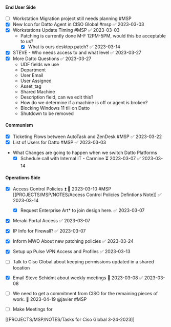 
#### End User Side
- [ ] Workstation Migration project still needs planning #MSP 
- [x] New Icon for Datto Agent in CISO Global #msp ✅ 2023-03-03
- [x] Workstations Update Timing #MSP ✅ 2023-03-03
	- Patching is currently done M-F 12PM-5PM, would this be acceptable to us?
		- [x] What is ours desktop patch? ✅ 2023-03-14
- [x] STEVE - Who needs access to and what level ✅ 2023-03-27
- [x] More Datto Questions ✅ 2023-03-27
	- UDF fields we use
	- Department
	- User Email
	- User Assigned
	- Asset_tag
	- Shared Machine
	- Description field, can we edit this?
	- How do we determine if a machine is off or agent is broken?
	- Blocking Windows 11 till on Datto
	- Shutdown to be removed 

#### Communism 
- [x] Ticketing Flows between AutoTask and ZenDesk #MSP ✅ 2023-03-22
- [x] List of Users for Datto #MSP ✅ 2023-03-03
- What Changes are going to happen when we switch Datto Platforms
	- [x] Schedule call with Internal IT - Carmine ⏳ 2023-03-07 ✅ 2023-03-14

#### Operations Side
- [x] Access Control Policies ⏫ 📅 2023-03-10 #MSP [[PROJECTS/MSP/NOTES/Access Control Policies Defintions Note]] ✅ 2023-03-14
	- [x] Request Enterprise Art* to join design here. ✅ 2023-03-07
- [x] Meraki Portal Access ✅ 2023-03-07
- [x] IP Info for Firewall? ✅ 2023-03-07
- [x] Inform MWO About new patching policies ✅ 2023-03-24
- [x] Setup up Pulse VPN Access and Profiles ✅ 2023-03-13
- [ ] Talk to Ciso Global about keeping permissions updated in a shared location
- [x] Email Steve Schidmt about weekly meetings 📅 2023-03-08 ✅ 2023-03-08
- [ ] We need to get a commitment from CISO for the remaining pieces of work. 📅 2023-04-19 @javier #MSP 
- [ ] Make Meetings for 


[[PROJECTS/MSP/NOTES/Tasks for Ciso Global 3-24-2023]]